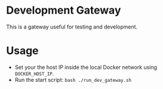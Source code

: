 # Development Gateway
This is a gateway useful for testing and development.

# Usage
- Set your the host IP inside the local Docker network using `DOCKER_HOST_IP`.
- Run the start script: `bash ./run_dev_gateway.sh`
